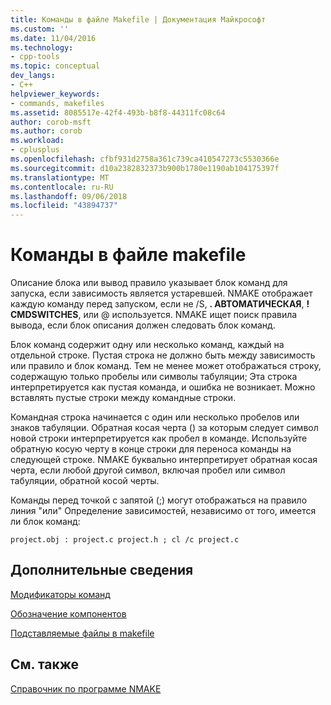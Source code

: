 ```yaml
---
title: Команды в файле Makefile | Документация Майкрософт
ms.custom: ''
ms.date: 11/04/2016
ms.technology:
- cpp-tools
ms.topic: conceptual
dev_langs:
- C++
helpviewer_keywords:
- commands, makefiles
ms.assetid: 8085517e-42f4-493b-b8f8-44311fc08c64
author: corob-msft
ms.author: corob
ms.workload:
- cplusplus
ms.openlocfilehash: cfbf931d2758a361c739ca410547273c5530366e
ms.sourcegitcommit: d10a2382832373b900b1780e1190ab104175397f
ms.translationtype: MT
ms.contentlocale: ru-RU
ms.lasthandoff: 09/06/2018
ms.locfileid: "43894737"
---
```

# <a name="commands-in-a-makefile"></a>Команды в файле makefile

Описание блока или вывод правило указывает блок команд для запуска, если зависимость является устаревшей. NMAKE отображает каждую команду перед запуском, если не /S, **. АВТОМАТИЧЕСКАЯ**, **! CMDSWITCHES**, или \@ используется. NMAKE ищет поиск правила вывода, если блок описания должен следовать блок команд.

Блок команд содержит одну или несколько команд, каждый на отдельной строке. Пустая строка не должно быть между зависимость или правило и блок команд. Тем не менее может отображаться строку, содержащую только пробелы или символы табуляции; Эта строка интерпретируется как пустая команда, и ошибка не возникает. Можно вставлять пустые строки между командные строки.

Командная строка начинается с один или несколько пробелов или знаков табуляции. Обратная косая черта (\) за которым следует символ новой строки интерпретируется как пробел в команде. Используйте обратную косую черту в конце строки для переноса команды на следующей строке. NMAKE буквально интерпретирует обратная косая черта, если любой другой символ, включая пробел или символ табуляции, обратной косой черты.

Команды перед точкой с запятой (;) могут отображаться на правило линия "или" Определение зависимостей, независимо от того, имеется ли блок команд:

```
project.obj : project.c project.h ; cl /c project.c
```

## <a name="what-do-you-want-to-know-more-about"></a>Дополнительные сведения

[Модификаторы команд](../build/command-modifiers.md)

[Обозначение компонентов](../build/filename-parts-syntax.md)

[Подставляемые файлы в makefile](../build/inline-files-in-a-makefile.md)

## <a name="see-also"></a>См. также

[Справочник по программе NMAKE](../build/nmake-reference.md)